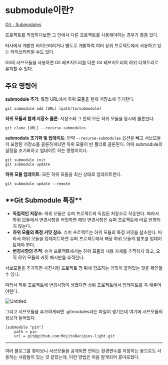 # submodule이란?

[Git - Submodules](https://git-scm.com/book/en/v2/Git-Tools-Submodules)

프로젝트를 작업하다보면 그 안에서 다른 프로젝트를 사용해야하는 경우가 종종 있다.

타사에서 개발한 라이브러리거나 별도로 개발하여 여러 상위 프로젝트에서 사용하고 있는 라이브러리일 수도 있다.

Git의 서브모듈을 사용하면 Git 레포지토리를 다른 Git 레포지토리의 하위 디렉토리로 유지할 수 있다.

## 주요 명령어

**submodule 추가**: 특정 URL에서 하위 모듈을 현재 저장소에 추가한다.

```
git submodule add [URL] [path/to/submodule]
```

**하위 모듈과 함께 저장소 클론**: 저장소와 그 안의 모든 하위 모듈을 동시에 클론한다.

```
git clone [URL] --recurse-submodules
```

**submodule 초기화 및 업데이트**: 만약 `--recurse-submodules` 옵션을 빼고 서브모듈이 포함된 저장소를 클론하게되면 하위 모듈이 빈 폴더로 클론된다. 이때 submodule의 설정을 초기화하고 업데이트 하는 명령어이다.

```
git submodule init
git submodule update
```

**하위 모듈 업데이트**: 모든 하위 모듈을 최신 상태로 업데이트한다.

```
git submodule update --remote
```

## \***\*Git Submodule 특징\*\***

- **독립적인 저장소**: 하위 모듈은 슈퍼 프로젝트와 독립된 저장소로 작동한다. 따라서 하위 모듈에서 변경사항을 커밋하면 해당 변경사항은 슈퍼 프로젝트에 바로 반영되지 않는다.
- **하위 모듈의 특정 커밋 참조**: 슈퍼 프로젝트는 하위 모듈의 특정 커밋을 참조한다. 따라서 하위 모듈을 업데이트하면 슈퍼 프로젝트에서 해당 하위 모듈의 참조를 업데이트해야 한다.
- **변경사항의 추적**: 슈퍼 프로젝트에서는 하위 모듈의 내용 자체를 추적하지 않고, 오직 하위 모듈의 커밋 해시만을 추적한다.

서브모듈을 추가하면 사진처럼 프로젝트 명 뒤에 참조하는 커밋이 붙어있는 것을 확인할 수 있다.

따라서 하위 프로젝트에 변경사항이 생겼다면 상위 프로젝트에서 업데이트를 꼭 해주어야한다.

![Untitled](https://prod-files-secure.s3.us-west-2.amazonaws.com/35feff1a-b00e-45d2-8e8b-157f74dde233/88c5ebde-15bd-4889-bb01-9e885539c542/Untitled.png)

그리고 서브모듈을 추가하게되면 .gitmodules라는 파일이 생기는데 여기에 서브모듈의 정보가 들어있다.

```
[submodule "pin"]
	path = pin
	url = git@github.com:MojitoBar/pins-light.git
```

---

여러 블로그를 찾아보니 서브모듈을 공개되면 안되는 환경변수를 저장하는 용으로도 사용하는 사람들이 있는 것 같았는데, 이런 방법은 처음 알게되어 흥미로웠다.
